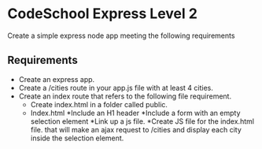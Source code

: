 # CodeSchool Express Level 2
Create a simple express node app meeting the following requirements

## Requirements
- Create an express app.
- Create a /cities route in your app.js file with at least 4 cities.
- Create an index route that refers to the following file requirement.
    * Create index.html in a folder called public.
    * Index.html
    *Include an H1 header
    *Include a form with an empty selection element
    *Link up a js file.
    *Create JS file for the index.html file. that will make an ajax request to /cities and display each city inside the selection element.
